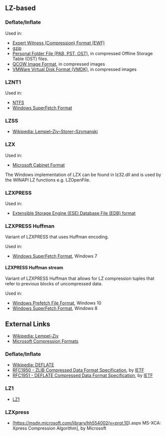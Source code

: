 ## LZ-based

### Deflate/Inflate

Used in:

- [Expert Witness (Compression) Format
  (EWF)](Encase_image_file_format "wikilink")
- [gzip](Gzip "wikilink")
- [Personal Folder File (PAB, PST,
  OST)](Personal_Folder_File_(PAB,_PST,_OST) "wikilink"), in compressed
  Offline Storage Table (OST) files.
- [QCOW Image Format](QCOW_Image_Format "wikilink"), in compressed
  images
- [VMWare Virtual Disk Format
  (VMDK)](VMWare_Virtual_Disk_Format_(VMDK) "wikilink"), in compressed
  images

### LZNT1

Used in:

- [NTFS](NTFS "wikilink")
- [Windows SuperFetch Format](Windows_SuperFetch_Format "wikilink")

### LZSS

- [Wikipedia:
  Lempel–Ziv–Storer–Szymanski](http://en.wikipedia.org/wiki/Lempel%E2%80%93Ziv%E2%80%93Storer%E2%80%93Szymanski)

### LZX

Used in:

- [Microsoft Cabinet
  Format](http://msdn.microsoft.com/library/bb417343.aspx#lzxdatacompressionformat)

The Windows implementation of LZX can be found in lz32.dll and is used
by the WINAPI LZ functions e.g. LZOpenFile.

### LZXPRESS

Used in:

- [Extensible Storage Engine (ESE) Database File (EDB)
  format](Extensible_Storage_Engine_(ESE)_Database_File_(EDB)_format "wikilink")

### LZXPRESS Huffman

Variant of LZXPRESS that uses Huffman encoding.

Used in:

- [Windows SuperFetch Format](Windows_SuperFetch_Format "wikilink"),
  Windows 7

#### LZXPRESS Huffman stream

Variant of LZXPRESS Huffman that allows for LZ compression tuples that
refer to previous blocks of uncompressed data.

Used in:

- [Windows Prefetch File
  Format](Windows_Prefetch_File_Format "wikilink"), Windows 10
- [Windows SuperFetch Format](Windows_SuperFetch_Format "wikilink"),
  Windows 8

## External Links

- [Wikipedia: Lempel-Ziv](http://en.wikipedia.org/wiki/Lempel-Ziv)
- [Microsoft Compression
  Formats](http://www.coderforlife.com/microsoft-compression-formats/)

### Deflate/Inflate

- [Wikipedia: DEFLATE](http://en.wikipedia.org/wiki/DEFLATE)
- [RFC1950 - ZLIB Compressed Data Format
  Specification](https://tools.ietf.org/html/rfc1950), by
  [IETF](IETF "wikilink")
- [RFC1951 - DEFLATE Compressed Data Format
  Specification](https://tools.ietf.org/html/rfc1951), by
  [IETF](IETF "wikilink")

### LZ1

- [LZ1](http://andyh.org/LZ1.html)

### LZXpress

- \[<https://msdn.microsoft.com/library/hh554002(v=prot.10>).aspx
  MS-XCA: Xpress Compression Algorithm\], by Microsoft